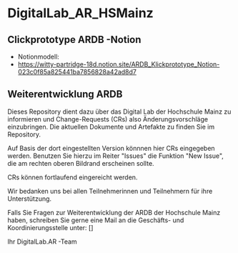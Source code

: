 # DigitalLab_AR_HSMainz


## Clickprototype ARDB -Notion


- Notionmodell: 
- https://witty-partridge-18d.notion.site/ARDB_Klickprototype_Notion-023c0f85a825441ba7856828a42ad8d7


## Weiterentwicklung ARDB

Dieses Repository dient dazu über das Digital Lab der Hochschule Mainz zu informieren und Change-Requests (CRs) also Änderungsvorschläge einzubringen. Die aktuellen Dokumente und Artefakte zu finden Sie im Repository.

Auf Basis der dort eingestellten Version könnnen hier CRs eingegeben werden. 
Benutzen Sie hierzu im Reiter "Issues" die Funktion "New Issue", die am rechten oberen Bildrand erscheinen sollte.

CRs können fortlaufend eingereicht werden. 

Wir bedanken uns bei allen Teilnehmerinnen und Teilnehmern für ihre Unterstützung. 

Falls Sie Fragen zur Weiterentwicklung der ARDB der Hochschule Mainz haben, schreiben Sie gerne eine Mail an die Geschäfts- und Koordinierungsstelle unter: []


Ihr DigitalLab.AR -Team 

	
